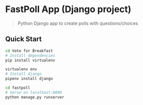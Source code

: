 # FastPoll App (Django project)

> Python Django app to create polls with questions/choices

## Quick Start
``` bash
cd Vote for Breakfast
# Install dependencies
pip install virtualenv

virtualenv env
# Install django
pipenv install django

cd fastpoll
# Serve on localhost:8000
python manage.py runserver
```
